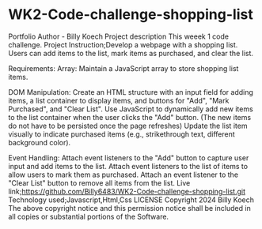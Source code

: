 # WK2-Code-challenge-shopping-list
Portfolio Author - Billy Koech Project description This weeek 1 code challenge.                                                         Project Instruction;Develop a webpage with a shopping list. Users can add items to the list, mark items as purchased, and clear the list.

Requirements:
Array: Maintain a JavaScript array to store shopping list items.

DOM Manipulation:
Create an HTML structure with an input field for adding items, a list container to display items, and buttons for "Add", "Mark Purchased", and "Clear List".
Use JavaScript to dynamically add new items to the list container when the user clicks the "Add" button. (The new items do not have to be persisted once the page refreshes)
Update the list item visually to indicate purchased items (e.g., strikethrough text, different background color).

Event Handling:
Attach event listeners to the "Add" button to capture user input and add items to the list.
Attach event listeners to the list of items to allow users to mark them as purchased.
Attach an event listener to the "Clear List" button to remove all items from the list.                                                            Live link;https://github.com/Billy6483/WK2-Code-challenge-shopping-list.git Technology used;Javascript,Html,Css                                     LICENSE Copyright 2024 Billy Koech The above copyright notice and this permission notice shall be included in all copies or substantial portions of the Software.